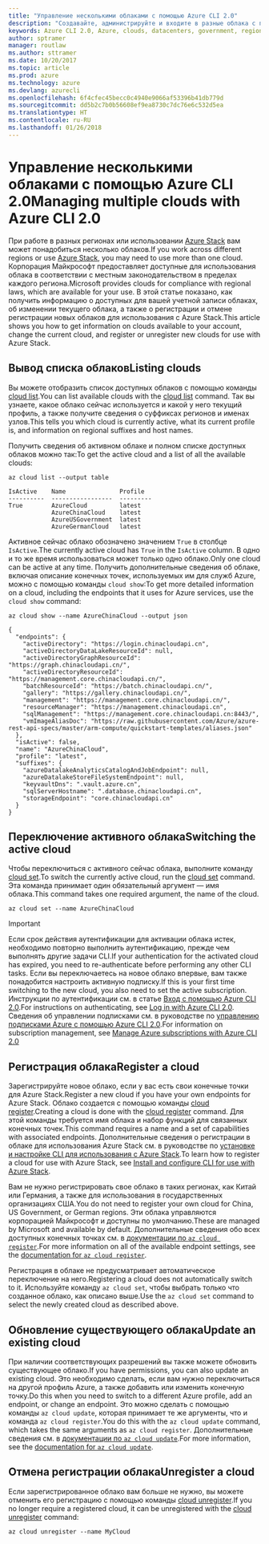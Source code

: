 ```yaml
---
title: "Управление несколькими облаками с помощью Azure CLI 2.0"
description: "Создавайте, администрируйте и входите в разные облака с помощью Azure CLI 2.0."
keywords: Azure CLI 2.0, Azure, clouds, datacenters, government, region, china, germany
author: sptramer
manager: routlaw
ms.author: sttramer
ms.date: 10/20/2017
ms.topic: article
ms.prod: azure
ms.technology: azure
ms.devlang: azurecli
ms.openlocfilehash: 6f4cfec45becc0c4940e9066af53396b41db779d
ms.sourcegitcommit: dd5b2c7b0b56608ef9ea8730c7dc76e6c532d5ea
ms.translationtype: HT
ms.contentlocale: ru-RU
ms.lasthandoff: 01/26/2018
---
```

# <a name="managing-multiple-clouds-with-azure-cli-20"></a><span data-ttu-id="e59ee-104">Управление несколькими облаками с помощью Azure CLI 2.0</span><span class="sxs-lookup"><span data-stu-id="e59ee-104">Managing multiple clouds with Azure CLI 2.0</span></span>

<span data-ttu-id="e59ee-105">При работе в разных регионах или использовании [Azure Stack](https://docs.microsoft.com/azure/azure-stack/user/) вам может понадобиться несколько облаков.</span><span class="sxs-lookup"><span data-stu-id="e59ee-105">If you work across different regions or use [Azure Stack](https://docs.microsoft.com/azure/azure-stack/user/), you may need to use more than one cloud.</span></span> <span data-ttu-id="e59ee-106">Корпорация Майкрософт предоставляет доступные для использования облака в соответствии с местным законодательством в пределах каждого региона.</span><span class="sxs-lookup"><span data-stu-id="e59ee-106">Microsoft provides clouds for compliance with regional laws, which are available for your use.</span></span> <span data-ttu-id="e59ee-107">В этой статье показано, как получить информацию о доступных для вашей учетной записи облаках, об изменении текущего облака, а также о регистрации и отмене регистрации новых облаков для использования с Azure Stack.</span><span class="sxs-lookup"><span data-stu-id="e59ee-107">This article shows you how to get information on clouds available to your account, change the current cloud, and register or unregister new clouds for use with Azure Stack.</span></span>

## <a name="listing-clouds"></a><span data-ttu-id="e59ee-108">Вывод списка облаков</span><span class="sxs-lookup"><span data-stu-id="e59ee-108">Listing clouds</span></span>

<span data-ttu-id="e59ee-109">Вы можете отобразить список доступных облаков с помощью команды [cloud list](/cli/azure/cloud#list).</span><span class="sxs-lookup"><span data-stu-id="e59ee-109">You can list available clouds with the [cloud list](/cli/azure/cloud#list) command.</span></span> <span data-ttu-id="e59ee-110">Так вы узнаете, какое облако сейчас используется и какой у него текущий профиль, а также получите сведения о суффиксах регионов и именах узлов.</span><span class="sxs-lookup"><span data-stu-id="e59ee-110">This tells you which cloud is currently active, what its current profile is, and information on regional suffixes and host names.</span></span>

<span data-ttu-id="e59ee-111">Получить сведения об активном облаке и полном списке доступных облаков можно так:</span><span class="sxs-lookup"><span data-stu-id="e59ee-111">To get the active cloud and a list of all the available clouds:</span></span>

```azurecli
az cloud list --output table
```

```output
IsActive    Name               Profile
----------  -----------------  ---------
True        AzureCloud         latest
            AzureChinaCloud    latest
            AzureUSGovernment  latest
            AzureGermanCloud   latest
```

<span data-ttu-id="e59ee-112">Активное сейчас облако обозначено значением `True` в столбце `IsActive`.</span><span class="sxs-lookup"><span data-stu-id="e59ee-112">The currently active cloud has `True` in the `IsActive` column.</span></span> <span data-ttu-id="e59ee-113">В одно и то же время использоваться может только одно облако.</span><span class="sxs-lookup"><span data-stu-id="e59ee-113">Only one cloud can be active at any time.</span></span> <span data-ttu-id="e59ee-114">Получить дополнительные сведения об облаке, включая описание конечных точек, используемых им для служб Azure, можно с помощью команды `cloud show`:</span><span class="sxs-lookup"><span data-stu-id="e59ee-114">To get more detailed information on a cloud, including the endpoints that it uses for Azure services, use the `cloud show` command:</span></span>

```azurecli
az cloud show --name AzureChinaCloud --output json
```

```output
{
  "endpoints": {
    "activeDirectory": "https://login.chinacloudapi.cn",
    "activeDirectoryDataLakeResourceId": null,
    "activeDirectoryGraphResourceId": "https://graph.chinacloudapi.cn/",
    "activeDirectoryResourceId": "https://management.core.chinacloudapi.cn/",
    "batchResourceId": "https://batch.chinacloudapi.cn/",
    "gallery": "https://gallery.chinacloudapi.cn/",
    "management": "https://management.core.chinacloudapi.cn/",
    "resourceManager": "https://management.chinacloudapi.cn",
    "sqlManagement": "https://management.core.chinacloudapi.cn:8443/",
    "vmImageAliasDoc": "https://raw.githubusercontent.com/Azure/azure-rest-api-specs/master/arm-compute/quickstart-templates/aliases.json"
  },
  "isActive": false,
  "name": "AzureChinaCloud",
  "profile": "latest",
  "suffixes": {
    "azureDatalakeAnalyticsCatalogAndJobEndpoint": null,
    "azureDatalakeStoreFileSystemEndpoint": null,
    "keyvaultDns": ".vault.azure.cn",
    "sqlServerHostname": ".database.chinacloudapi.cn",
    "storageEndpoint": "core.chinacloudapi.cn"
  }
}
```

## <a name="switching-the-active-cloud"></a><span data-ttu-id="e59ee-115">Переключение активного облака</span><span class="sxs-lookup"><span data-stu-id="e59ee-115">Switching the active cloud</span></span>

<span data-ttu-id="e59ee-116">Чтобы переключиться с активного сейчас облака, выполните команду [cloud set](/cli/azure/cloud#set).</span><span class="sxs-lookup"><span data-stu-id="e59ee-116">To switch the currently active cloud, run the [cloud set](/cli/azure/cloud#set) command.</span></span> <span data-ttu-id="e59ee-117">Эта команда принимает один обязательный аргумент — имя облака.</span><span class="sxs-lookup"><span data-stu-id="e59ee-117">This command takes one required argument, the name of the cloud.</span></span>

```azurecli
az cloud set --name AzureChinaCloud
```

> [!IMPORTANT]
> <span data-ttu-id="e59ee-118">Если срок действия аутентификации для активации облака истек, необходимо повторно выполнить аутентификацию, прежде чем выполнять другие задачи CLI.</span><span class="sxs-lookup"><span data-stu-id="e59ee-118">If your authentication for the activated cloud has expired, you need to re-authenticate before performing any other CLI tasks.</span></span> <span data-ttu-id="e59ee-119">Если вы переключаетесь на новое облако впервые, вам также понадобится настроить активную подписку.</span><span class="sxs-lookup"><span data-stu-id="e59ee-119">If this is your first time switching to the new cloud, you also need to set the active subscription.</span></span>
> <span data-ttu-id="e59ee-120">Инструкции по аутентификации см. в статье [Вход с помощью Azure CLI 2.0](authenticate-azure-cli.md).</span><span class="sxs-lookup"><span data-stu-id="e59ee-120">For instructions on authenticating, see [Log in with Azure CLI 2.0](authenticate-azure-cli.md).</span></span> <span data-ttu-id="e59ee-121">Сведения об управлении подписками см. в руководстве по [управлению подписками Azure с помощью Azure CLI 2.0](manage-azure-subscriptions-azure-cli.md).</span><span class="sxs-lookup"><span data-stu-id="e59ee-121">For information on subscription management, see [Manage Azure subscriptions with Azure CLI 2.0](manage-azure-subscriptions-azure-cli.md)</span></span>

## <a name="register-a-cloud"></a><span data-ttu-id="e59ee-122">Регистрация облака</span><span class="sxs-lookup"><span data-stu-id="e59ee-122">Register a cloud</span></span>

<span data-ttu-id="e59ee-123">Зарегистрируйте новое облако, если у вас есть свои конечные точки для Azure Stack.</span><span class="sxs-lookup"><span data-stu-id="e59ee-123">Register a new cloud if you have your own endpoints for Azure Stack.</span></span> <span data-ttu-id="e59ee-124">Облако создается с помощью команды [cloud register](/cli/azure/cloud#register).</span><span class="sxs-lookup"><span data-stu-id="e59ee-124">Creating a cloud is done with the [cloud register](/cli/azure/cloud#register) command.</span></span> <span data-ttu-id="e59ee-125">Для этой команды требуется имя облака и набор функций для связанных конечных точек.</span><span class="sxs-lookup"><span data-stu-id="e59ee-125">This command requires a name and a set of capabilities with associated endpoints.</span></span> <span data-ttu-id="e59ee-126">Дополнительные сведения о регистрации в облаке для использования Azure Stack см. в руководстве по [установке и настройке CLI для использования с Azure Stack](/azure/azure-stack/user/azure-stack-connect-cli#connect-to-azure-stack).</span><span class="sxs-lookup"><span data-stu-id="e59ee-126">To learn how to register a cloud for use with Azure Stack, see [Install and configure CLI for use with Azure Stack](/azure/azure-stack/user/azure-stack-connect-cli#connect-to-azure-stack).</span></span>

<span data-ttu-id="e59ee-127">Вам не нужно регистрировать свое облако в таких регионах, как Китай или Германия, а также для использования в государственных организациях США.</span><span class="sxs-lookup"><span data-stu-id="e59ee-127">You do not need to register your own cloud for China, US Government, or German regions.</span></span> <span data-ttu-id="e59ee-128">Эти облака управляются корпорацией Майкрософт и доступны по умолчанию.</span><span class="sxs-lookup"><span data-stu-id="e59ee-128">These are managed by Microsoft and available by default.</span></span>  <span data-ttu-id="e59ee-129">Дополнительные сведения обо всех доступных конечных точках см. в [документации по `az cloud register`](/cli/azure/cloud?view=azure-cli-latest#az_cloud_register).</span><span class="sxs-lookup"><span data-stu-id="e59ee-129">For more information on all of the available endpoint settings, see the [documentation for `az cloud register`](/cli/azure/cloud?view=azure-cli-latest#az_cloud_register).</span></span>

<span data-ttu-id="e59ee-130">Регистрация в облаке не предусматривает автоматическое переключение на него.</span><span class="sxs-lookup"><span data-stu-id="e59ee-130">Registering a cloud does not automatically switch to it.</span></span> <span data-ttu-id="e59ee-131">Используйте команду `az cloud set`, чтобы выбрать только что созданное облако, как описано выше.</span><span class="sxs-lookup"><span data-stu-id="e59ee-131">Use the `az cloud set` command to select the newly created cloud as described above.</span></span>

## <a name="update-an-existing-cloud"></a><span data-ttu-id="e59ee-132">Обновление существующего облака</span><span class="sxs-lookup"><span data-stu-id="e59ee-132">Update an existing cloud</span></span>

<span data-ttu-id="e59ee-133">При наличии соответствующих разрешений вы также можете обновить существующее облако.</span><span class="sxs-lookup"><span data-stu-id="e59ee-133">If you have permissions, you can also update an existing cloud.</span></span> <span data-ttu-id="e59ee-134">Это необходимо сделать, если вам нужно переключиться на другой профиль Azure, а также добавить или изменить конечную точку.</span><span class="sxs-lookup"><span data-stu-id="e59ee-134">Do this when you need to switch to a different Azure profile, add an endpoint, or change an endpoint.</span></span>
<span data-ttu-id="e59ee-135">Это можно сделать с помощью команды `az cloud update`, которая принимает те же аргументы, что и команда `az cloud register`.</span><span class="sxs-lookup"><span data-stu-id="e59ee-135">You do this with the `az cloud update` command, which takes the same arguments as `az cloud register`.</span></span> <span data-ttu-id="e59ee-136">Дополнительные сведения см. в [документации по `az cloud update`](/cli/azure/cloud?view=azure-cli-latest#az_cloud_update).</span><span class="sxs-lookup"><span data-stu-id="e59ee-136">For more information, see the [documentation for `az cloud update`](/cli/azure/cloud?view=azure-cli-latest#az_cloud_update).</span></span>

## <a name="unregister-a-cloud"></a><span data-ttu-id="e59ee-137">Отмена регистрации облака</span><span class="sxs-lookup"><span data-stu-id="e59ee-137">Unregister a cloud</span></span>

<span data-ttu-id="e59ee-138">Если зарегистрированное облако вам больше не нужно, вы можете отменить его регистрацию с помощью команды [cloud unregister](/cli/azure/cloud#unregister).</span><span class="sxs-lookup"><span data-stu-id="e59ee-138">If you no longer require a registered cloud, it can be unregistered with the [cloud unregister](/cli/azure/cloud#unregister) command:</span></span>

```azurecli
az cloud unregister --name MyCloud
```

